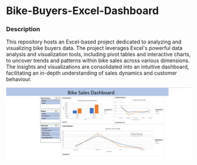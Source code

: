 # Bike-Buyers-Excel-Dashboard

### Description
This repository hosts an Excel-based project dedicated to analyzing and visualizing bike buyers data. The project leverages Excel's powerful data analysis and visualization tools, including pivot tables and interactive charts, to uncover trends and patterns within bike sales across various dimensions. The insights and visualizations are consolidated into an intuitive dashboard, facilitating an in-depth understanding of sales dynamics and customer behaviour.

![Dashboard Screenshot](https://github.com/ShreyaGarlapati/Bike-Buyers-Excel-Dashboard/blob/main/dashboard%20.jpg?raw=true)
